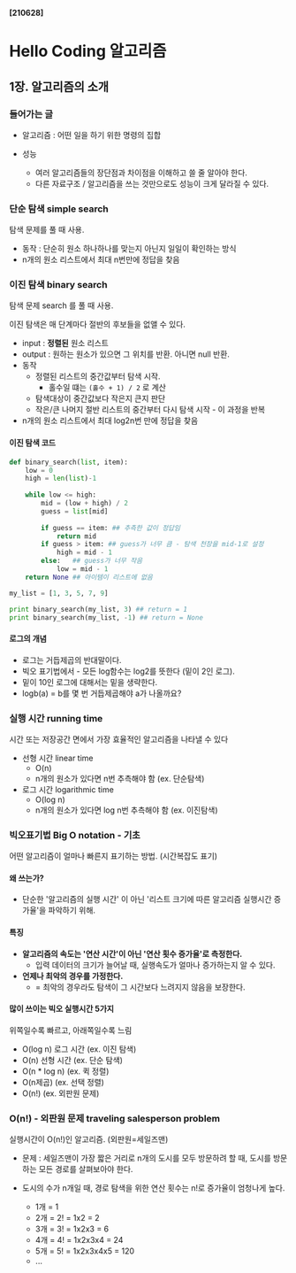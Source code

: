 **[210628]**



# Hello Coding 알고리즘

## 1장. 알고리즘의 소개

### 들어가는 글

- 알고리즘 : 어떤 일을 하기 위한 명령의 집합

- 성능
  - 여러 알고리즘들의 장단점과 차이점을 이해하고 쓸 줄 알아야 한다.
  - 다른 자료구조 / 알고리즘을 쓰는 것만으로도 성능이 크게 달라질 수 있다.

### 단순 탐색 simple search

탐색 문제를 풀 때 사용. 

- 동작 : 단순히 원소 하나하나를 맞는지 아닌지 일일이 확인하는 방식
- n개의 원소 리스트에서 최대 n번만에 정답을 찾음

### 이진 탐색 binary search

탐색 문제 search 를 풀 때 사용.

이진 탐색은 매 단계마다 절반의 후보들을 없앨 수 있다.

- input : **정렬된** 원소 리스트
- output : 원하는 원소가 있으면 그 위치를 반환. 아니면 null 반환.
- 동작 
  - 정렬된 리스트의 중간값부터 탐색 시작. 
    - 홀수일 떄는 `(홀수 + 1) / 2` 로 계산
  - 탐색대상이 중간값보다 작은지 큰지 판단
  - 작은/큰 나머지 절반 리스트의 중간부터 다시 탐색 시작 - 이 과정을 반복
- n개의 원소 리스트에서 최대 log2n번 만에 정답을 찾음

#### 이진 탐색 코드

```python
def binary_search(list, item):
    low = 0
    high = len(list)-1
    
    while low <= high:
        mid = (low + high) / 2
        guess = list[mid]
        
        if guess == item: ## 추측한 값이 정답임 
            return mid
        if guess > item: ## guess가 너무 큼 - 탐색 천장을 mid-1로 설정
            high = mid - 1
        else:   ## guess가 너무 작음
            low = mid - 1
    return None ## 아이템이 리스트에 없음

my_list = [1, 3, 5, 7, 9]

print binary_search(my_list, 3) ## return = 1
print binary_search(my_list, -1) ## return = None
```

#### 로그의 개념

- 로그는 거듭제곱의 반대말이다.
- 빅오 표기법에서 - 모든 log함수는 log2를 뜻한다 (밑이 2인 로그).
- 밑이 10인 로그에 대해서는 밑을 생략한다.
- logb(a) = b를 몇 번 거듭제곱해야 a가 나올까요?

### 실행 시간 running time

시간 또는 저장공간 면에서 가장 효율적인 알고리즘을 나타낼 수 있다

- 선형 시간 linear time 
  - O(n)
  - n개의 원소가 있다면 n번 추측해야 함 (ex. 단순탐색)
- 로그 시간 logarithmic time
  - O(log n)
  - n개의 원소가 있다면 log n번 추측해야 함 (ex. 이진탐색)

### 빅오표기법 Big O notation - 기초

어떤 알고리즘이 얼마나 빠른지 표기하는 방법.  (시간복잡도 표기)

#### 왜 쓰는가? 

- 단순한 '알고리즘의 실행 시간' 이 아닌 '리스트 크기에 따른 알고리즘 실행시간 증가율'을 파악하기 위해.

#### 특징

- **알고리즘의 속도는 '연산 시간'이 아닌 '연산 횟수 증가율'로 측정한다.**
  - 입력 데이터의 크기가 늘어날 때, 실행속도가 얼마나 증가하는지 알 수 있다.
- **언제나 최악의 경우를 가정한다.**
  - = 최악의 경우라도 탐색이 그 시간보다 느려지지 않음을 보장한다.

#### 많이 쓰이는 빅오 실행시간 5가지

위쪽일수록 빠르고, 아래쪽일수록 느림

- O(log n) 로그 시간 (ex. 이진 탐색)
- O(n) 선형 시간 (ex. 단순 탐색)
- O(n * log n) (ex. 퀵 정렬)
- O(n제곱)  (ex. 선택 정렬)
- O(n!) (ex. 외판원 문제)

### O(n!) - 외판원 문제 traveling salesperson problem

실행시간이 O(n!)인 알고리즘. (외판원=세일즈맨)

- 문제 : 세일즈맨이 가장 짧은 거리로 n개의 도시를 모두 방문하려 할 때, 도시를 방문하는 모든 경로를 살펴보아야 한다.

- 도시의 수가 n개일 때, 경로 탐색을 위한 연산 횟수는 n!로 증가율이 엄청나게 높다.
  - 1개 = 1
  - 2개 = 2! = 1x2 = 2
  - 3개 = 3! = 1x2x3 = 6
  - 4개 = 4! = 1x2x3x4 = 24
  - 5개 = 5! = 1x2x3x4x5 = 120
  - ...

